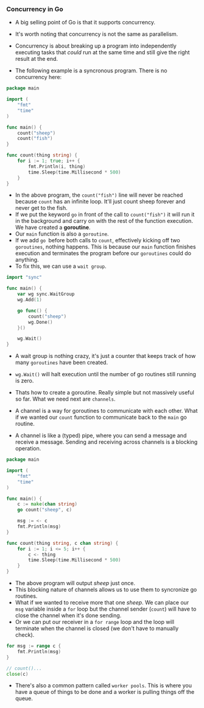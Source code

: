 ### Concurrency in Go

- A big selling point of Go is that it supports concurrency.
- It's worth noting that concurrency is not the same as parallelism.
- Concurrency is about breaking up a program into independently executing tasks that _could_ run at the same time and still give the right result at the end.

- The following example is a syncronous program. There is no concurrency here:

```go
package main

import (
    "fmt"
    "time"
)

func main() {
    count("sheep")
    count("fish")
}

func count(thing string) {
    for i := 1; true; i++ {
        fmt.Println(i, thing)
        time.Sleep(time.Millisecond * 500)
    }
}
```

- In the above program, the `count("fish")` line will never be reached because `count` has an infinite loop. It'll just count sheep forever and never get to the fish.
- If we put the keyword `go` in front of the call to `count("fish")` it will run it in the background and carry on with the rest of the function execution. We have created a **goroutine**.
- Our `main` function is also a `goroutine`.
- If we add `go `before both calls to `count`, effectively kicking off two `goroutines`, nothing happens. This is because our `main` function finishes execution and terminates the program before our `goroutines` could do anything.
- To fix this, we can use a `wait group`.

```go
import "sync"

func main() {
    var wg sync.WaitGroup
    wg.Add(1)

    go func() {
        count("sheep")
        wg.Done()
    }()

    wg.Wait()
}
```

- A wait group is nothing crazy, it's just a counter that keeps track of how many `goroutines` have been created.
- `wg.Wait()` will halt execution until the number of go routines still running is zero.
- Thats how to create a goroutine. Really simple but not massively useful so far. What we need next are `channels`.

- A channel is a way for goroutines to communicate with each other. What if we wanted our `count` function to communicate back to the `main` go routine.
- A channel is like a (typed) pipe, where you can send a message and receive a message. Sending and receiving across channels is a blocking operation.

```go
package main

import (
    "fmt"
    "time"
)

func main() {
    c := make(chan string)
    go count("sheep", c)

    msg := <- c
    fmt.Println(msg)
}

func count(thing string, c chan string) {
    for i := 1; i <= 5; i++ {
        c <- thing
        time.Sleep(time.Millisecond * 500)
    }
}
```

- The above program will output _sheep_ just once.
- This blocking nature of channels allows us to use them to syncronize go routines.
- What if we wanted to receive more that one _sheep_. We can place our `msg` variable inside a `for` loop but the channel sender (`count`) will have to close the channel when it's done sending.
- Or we can put our receiver in a `for range` loop and the loop will terminate when the channel is closed (we don't have to manually check).

```go
for msg := range c {
    fmt.Println(msg)
}

// count()...
close(c)
```

- There's also a common pattern called `worker pools`. This is where you have a queue of things to be done and a worker is pulling things off the queue.
